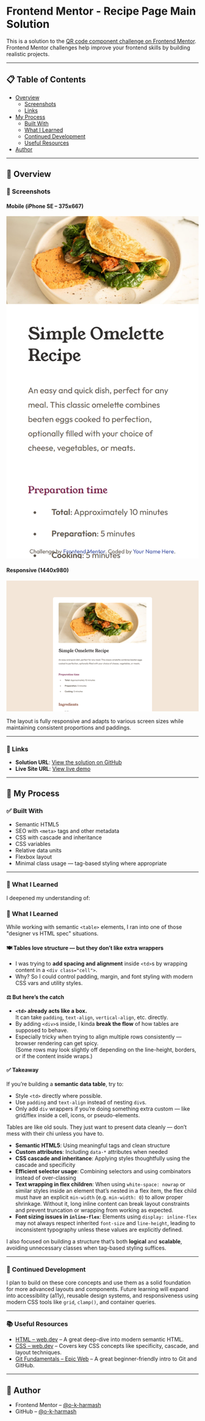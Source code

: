 # Frontend Mentor - Recipe Page Main Solution

This is a solution to the [QR code component challenge on Frontend Mentor](https://www.frontendmentor.io/learning-paths/getting-started-on-frontend-mentor-XJhRWRREZd/steps/67f321e587e3060aad93b6bc/challenge/start).  
Frontend Mentor challenges help improve your frontend skills by building realistic projects.

---

## 📋 Table of Contents

- [Overview](#overview)
  - [Screenshots](#screenshots)
  - [Links](#links)
- [My Process](#my-process)
  - [Built With](#built-with)
  - [What I Learned](#what-i-learned)
  - [Continued Development](#continued-development)
  - [Useful Resources](#useful-resources)
- [Author](#author)

---

## 📌 Overview

### 📱 Screenshots

#### Mobile (iPhone SE – 375x667)

![Mobile Screenshot](<./screenshoots/_index.html(iPhone%2520SE)375x667.png>)

#### Responsive (1440x980)

![Responsive Screenshot](<./screenshoots/_index.html(Responsive)1440x980.png>)

The layout is fully responsive and adapts to various screen sizes while maintaining consistent proportions and paddings.

---

### 🔗 Links

- **Solution URL**: [View the solution on GitHub](https://github.com/o-k-harmash/recipe-page-main)
- **Live Site URL**: [View live demo](https://o-k-harmash.github.io/recipe-page-main/)

---

## 🔧 My Process

### ✅ Built With

- Semantic HTML5
- SEO with `<meta>` tags and other metadata
- CSS with cascade and inheritance
- CSS variables
- Relative data units
- Flexbox layout
- Minimal class usage — tag-based styling where appropriate

---

### 🧠 What I Learned

I deepened my understanding of:

### 🧠 What I Learned

While working with semantic `<table>` elements, I ran into one of those "designer vs HTML spec" situations.

#### 🍽️ Tables love structure — but they don’t like extra wrappers

- I was trying to **add spacing and alignment** inside `<td>`s by wrapping content in a `<div class="cell">`.
- Why? So I could control padding, margin, and font styling with modern CSS vars and utility styles.

#### ⚖️ But here’s the catch

- **`<td>` already acts like a box.**  
  It can take `padding`, `text-align`, `vertical-align`, etc. directly.
- By adding `<div>`s inside, I kinda **break the flow** of how tables are supposed to behave.
- Especially tricky when trying to align multiple rows consistently — browser rendering can get spicy.  
  (Some rows may look slightly off depending on the line-height, borders, or if the content inside wraps.)

#### ✅ Takeaway

If you’re building a **semantic data table**, try to:

- Style `<td>` directly where possible.
- Use `padding` and `text-align` instead of nesting `div`s.
- Only add `div` wrappers if you’re doing something extra custom — like grid/flex inside a cell, icons, or pseudo-elements.

Tables are like old souls. They just want to present data cleanly — don’t mess with their chi unless you have to.

- **Semantic HTML5**: Using meaningful tags and clean structure
- **Custom attributes**: Including `data-*` attributes when needed
- **CSS cascade and inheritance**: Applying styles thoughtfully using the cascade and specificity
- **Efficient selector usage**: Combining selectors and using combinators instead of over-classing
- **Text wrapping in flex children**: When using `white-space: nowrap` or similar styles inside an element that’s nested in a flex item, the flex child must have an explicit `min-width` (e.g. `min-width: 0`) to allow proper shrinkage. Without it, long inline content can break layout constraints and prevent truncation or wrapping from working as expected.
- **Font sizing issues in `inline-flex`**: Elements using `display: inline-flex` may not always respect inherited `font-size` and `line-height`, leading to inconsistent typography unless these values are explicitly defined.

I also focused on building a structure that’s both **logical** and **scalable**, avoiding unnecessary classes when tag-based styling suffices.

---

### 🚀 Continued Development

I plan to build on these core concepts and use them as a solid foundation for more advanced layouts and components. Future learning will expand into accessibility (a11y), reusable design systems, and responsiveness using modern CSS tools like `grid`, `clamp()`, and container queries.

---

### 📚 Useful Resources

- [HTML – web.dev](https://web.dev/learn/html) – A great deep-dive into modern semantic HTML.
- [CSS – web.dev](https://web.dev/learn/css) – Covers key CSS concepts like specificity, cascade, and layout techniques.
- [Git Fundamentals – Epic Web](https://www.epicweb.dev/tutorials/git-fundamentals) – A great beginner-friendly intro to Git and GitHub.

---

## 👤 Author

- Frontend Mentor – [@o-k-harmash](https://www.frontendmentor.io/profile/o-k-harmash)
- GitHub – [@o-k-harmash](https://github.com/o-k-harmash)
